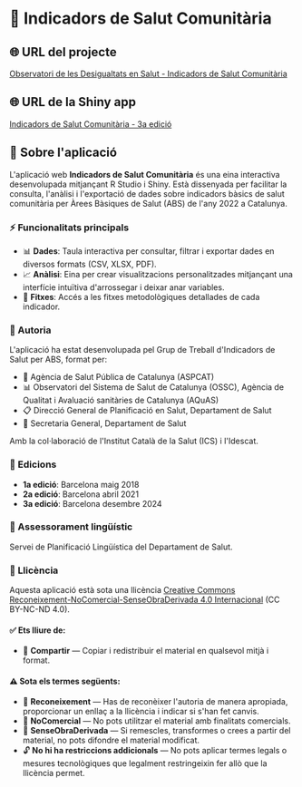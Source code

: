 # 🏥 Indicadors de Salut Comunitària

## 🌐 URL del projecte

[Observatori de les Desigualtats en Salut - Indicadors de Salut Comunitària](http://observatorisalut.gencat.cat/ca/observatori-desigualtats-salut/indicadors_comunitaria/)

## 🌐 URL de la Shiny app

[Indicadors de Salut Comunitària - 3a edició](https://01936a34-5718-c57b-aa7d-170664a8c150.share.connect.posit.cloud/)

## 📝 Sobre l'aplicació

L'aplicació web **Indicadors de Salut Comunitària** és una eina interactiva desenvolupada mitjançant R Studio i Shiny. Està dissenyada per facilitar la consulta, l'anàlisi i l'exportació de dades sobre indicadors bàsics de salut comunitària per Àrees Bàsiques de Salut (ABS) de l'any 2022 a Catalunya.

### ⚡ Funcionalitats principals

* 📊 **Dades**: Taula interactiva per consultar, filtrar i exportar dades en diversos formats (CSV, XLSX, PDF).
* 📈 **Anàlisi**: Eina per crear visualitzacions personalitzades mitjançant una interfície intuïtiva d'arrossegar i deixar anar variables.
* 📄 **Fitxes**: Accés a les fitxes metodològiques detallades de cada indicador.

### 👥 Autoria

L'aplicació ha estat desenvolupada pel Grup de Treball d'Indicadors de Salut per ABS, format per:

* 🏥 Agència de Salut Pública de Catalunya (ASPCAT)
* 📊 Observatori del Sistema de Salut de Catalunya (OSSC), Agència de Qualitat i Avaluació sanitàries de Catalunya (AQuAS)
* 📋 Direcció General de Planificació en Salut, Departament de Salut
* 📝 Secretaria General, Departament de Salut

Amb la col·laboració de l'Institut Català de la Salut (ICS) i l'Idescat.

### 📅 Edicions

* **1a edició**: Barcelona maig 2018
* **2a edició**: Barcelona abril 2021
* **3a edició**: Barcelona desembre 2024

### 📖 Assessorament lingüístic

Servei de Planificació Lingüística del Departament de Salut.

### 📜 Llicència

Aquesta aplicació està sota una llicència [Creative Commons Reconeixement-NoComercial-SenseObraDerivada 4.0 Internacional](https://creativecommons.org/licenses/by-nc-nd/4.0/deed.ca) (CC BY-NC-ND 4.0).

#### ✅ Ets lliure de:
* 🔗 **Compartir** — Copiar i redistribuir el material en qualsevol mitjà i format.

#### ⚠️ Sota els termes següents:
* 📛 **Reconeixement** — Has de reconèixer l'autoria de manera apropiada, proporcionar un enllaç a la llicència i indicar si s'han fet canvis.
* 🚫 **NoComercial** — No pots utilitzar el material amb finalitats comercials.
* 🚷 **SenseObraDerivada** — Si remescles, transformes o crees a partir del material, no pots difondre el material modificat.
* 🔓 **No hi ha restriccions addicionals** — No pots aplicar termes legals o mesures tecnològiques que legalment restringeixin fer allò que la llicència permet.
